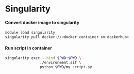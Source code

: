 # Singularity

#### Convert docker image to singularity
```sh
module load singularity
singularity pull docker://<docker container on dockerhub>
```

#### Run script in container
```sh
singularity exec --bind $PWD:$PWD \
                ./environment.sif \
                python $PWD/my_script.py
```